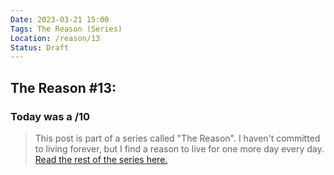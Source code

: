 ```yaml
---
Date: 2023-03-21 15:00
Tags: The Reason (Series)
Location: /reason/13
Status: Draft
---
```


## The Reason #13:

### Today was a /10

>This post is part of a series called "The Reason". I haven't committed to living forever, but I find a reason to live for one more day every day. [Read the rest of the series here.](/reason/)
